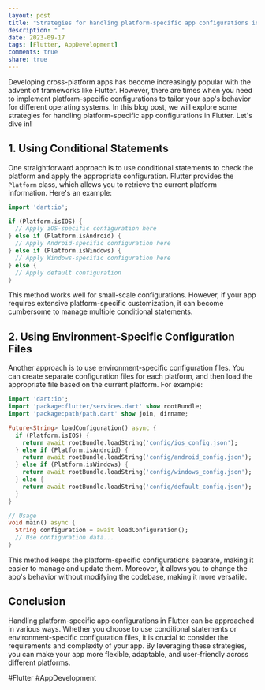 ```yaml
---
layout: post
title: "Strategies for handling platform-specific app configurations in Flutter."
description: " "
date: 2023-09-17
tags: [Flutter, AppDevelopment]
comments: true
share: true
---
```


Developing cross-platform apps has become increasingly popular with the advent of frameworks like Flutter. However, there are times when you need to implement platform-specific configurations to tailor your app's behavior for different operating systems. In this blog post, we will explore some strategies for handling platform-specific app configurations in Flutter. Let's dive in!

## 1. Using Conditional Statements

One straightforward approach is to use conditional statements to check the platform and apply the appropriate configuration. Flutter provides the `Platform` class, which allows you to retrieve the current platform information. Here's an example:

```dart
import 'dart:io';

if (Platform.isIOS) {
  // Apply iOS-specific configuration here
} else if (Platform.isAndroid) {
  // Apply Android-specific configuration here
} else if (Platform.isWindows) {
  // Apply Windows-specific configuration here
} else {
  // Apply default configuration
}
```

This method works well for small-scale configurations. However, if your app requires extensive platform-specific customization, it can become cumbersome to manage multiple conditional statements.

## 2. Using Environment-Specific Configuration Files

Another approach is to use environment-specific configuration files. You can create separate configuration files for each platform, and then load the appropriate file based on the current platform. For example:

```dart
import 'dart:io';
import 'package:flutter/services.dart' show rootBundle;
import 'package:path/path.dart' show join, dirname;

Future<String> loadConfiguration() async {
  if (Platform.isIOS) {
    return await rootBundle.loadString('config/ios_config.json');
  } else if (Platform.isAndroid) {
    return await rootBundle.loadString('config/android_config.json');
  } else if (Platform.isWindows) {
    return await rootBundle.loadString('config/windows_config.json');
  } else {
    return await rootBundle.loadString('config/default_config.json');
  }
}

// Usage
void main() async {
  String configuration = await loadConfiguration();
  // Use configuration data...
}
```

This method keeps the platform-specific configurations separate, making it easier to manage and update them. Moreover, it allows you to change the app's behavior without modifying the codebase, making it more versatile.

## Conclusion

Handling platform-specific app configurations in Flutter can be approached in various ways. Whether you choose to use conditional statements or environment-specific configuration files, it is crucial to consider the requirements and complexity of your app. By leveraging these strategies, you can make your app more flexible, adaptable, and user-friendly across different platforms.

#Flutter #AppDevelopment